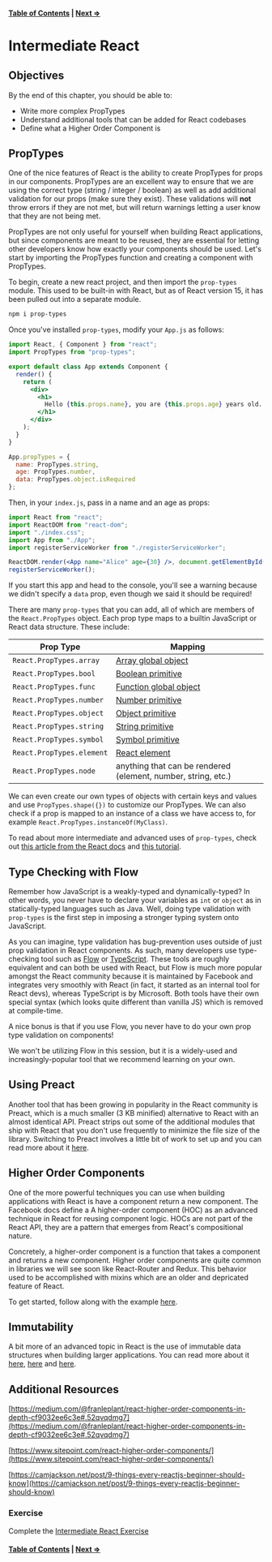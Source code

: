 #### [Table of Contents](./../readme.md) | [Next ⇒](./02-testing_react.md)

# Intermediate React

## Objectives

By the end of this chapter, you should be able to:

- Write more complex PropTypes
- Understand additional tools that can be added for React codebases
- Define what a Higher Order Component is

## PropTypes

One of the nice features of React is the ability to create PropTypes for props in our components. PropTypes are an excellent way to ensure that we are using the correct type (string / integer / boolean) as well as add additional validation for our props (make sure they exist). These validations will **not** throw errors if they are not met, but will return warnings letting a user know that they are not being met.

PropTypes are not only useful for yourself when building React applications, but since components are meant to be reused, they are essential for letting other developers know how exactly your components should be used. Let's start by importing the PropTypes function and creating a component with PropTypes.

To begin, create a new react project, and then import the `prop-types` module. This used to be built-in with React, but as of React version 15, it has been pulled out into a separate module.

```sh
npm i prop-types
```

Once you've installed `prop-types`, modify your `App.js` as follows:

```jsx
import React, { Component } from "react";
import PropTypes from "prop-types";

export default class App extends Component {
  render() {
    return (
      <div>
        <h1>
          Hello {this.props.name}, you are {this.props.age} years old.
        </h1>
      </div>
    );
  }
}

App.propTypes = {
  name: PropTypes.string,
  age: PropTypes.number,
  data: PropTypes.object.isRequired
};

```

Then, in your `index.js`, pass in a name and an age as props:

```jsx
import React from "react";
import ReactDOM from "react-dom";
import "./index.css";
import App from "./App";
import registerServiceWorker from "./registerServiceWorker";

ReactDOM.render(<App name="Alice" age={30} />, document.getElementById("root"));
registerServiceWorker();

```

If you start this app and head to the console, you'll see a warning because we didn't specify a `data` prop, even though we said it should be required!

There are many `prop-types` that you can add, all of which are members of the `React.PropTypes` object. Each prop type maps to a builtin JavaScript or React data structure. These include:

| Prop Type | Mapping
--- | ---
`React.PropTypes.array` | [Array global object](https://developer.mozilla.org/en-US/docs/Web/JavaScript/Reference/Global_Objects/Array)
`React.PropTypes.bool` | [Boolean primitive](https://developer.mozilla.org/en-US/docs/Web/JavaScript/Reference/Global_Objects/Boolean)
`React.PropTypes.func`  | [Function global object](https://developer.mozilla.org/en-US/docs/Web/JavaScript/Reference/Global_Objects/Function)
`React.PropTypes.number` | [Number primitive](https://developer.mozilla.org/en-US/docs/Web/JavaScript/Data_structures#Number_type)
`React.PropTypes.object` | [Object primitive](https://developer.mozilla.org/en-US/docs/Web/JavaScript/Reference/Global_Objects/Object)
`React.PropTypes.string` | [String primitive](https://developer.mozilla.org/en-US/docs/Web/JavaScript/Reference/Global_Objects/String)
`React.PropTypes.symbol` | [Symbol primitive](https://developer.mozilla.org/en-US/docs/Web/JavaScript/Reference/Global_Objects/Symbol)
`React.PropTypes.element` | [React element](https://facebook.github.io/react/docs/rendering-elements.html)
`React.PropTypes.node` | anything that can be rendered (element, number, string, etc.)

We can even create our own types of objects with certain keys and values and use `PropTypes.shape({})` to customize our PropTypes.
We can also check if a prop is mapped to an instance of a class we have access to, for example `React.PropTypes.instanceOf(MyClass)`.

To read about more intermediate and advanced uses of `prop-types`, check out [this article from the React docs](https://facebook.github.io/react/docs/typechecking-with-proptypes.html) and [this tutorial](https://themeteorchef.com/tutorials/what-are-proptypes#tmc-what-proptypes-are-available).

## Type Checking with Flow

Remember how JavaScript is a weakly-typed and dynamically-typed? In other words, you never have to declare your variables as `int` or `object` as in statically-typed languages such as Java.
 Well, doing type validation with `prop-types` is the first step in imposing a stronger typing system onto JavaScript.

As you can imagine, type validation has bug-prevention uses outside of just prop validation in React components. As such, many developers use type-checking tool such as [Flow](https://flow.org/) or [TypeScript](https://www.typescriptlang.org/).
These tools are roughly equivalent and can both be used with React, but Flow is much more popular amongst the React community because it is maintained by Facebook and integrates very smoothly with React (in fact, it started as an internal tool for React devs), whereas TypeScript is by Microsoft.
Both tools have their own special syntax (which looks quite different than vanilla JS) which is removed at compile-time.

A nice bonus is that if you use Flow, you never have to do your own prop type validation on components!

We won't be utilizing Flow in this session, but it is a widely-used and increasingly-popular tool that we recommend learning on your own.

## Using Preact

Another tool that has been growing in popularity in the React community is Preact, which is a much smaller (3 KB minified) alternative to React with an almost identical API.
 Preact strips out some of the additional modules that ship with React that you don't use frequently to minimize the file size of the library. Switching to Preact involves a little bit of work to set up and you can read more about it [here](https://preactjs.com/guide/switching-to-preact).

## Higher Order Components

One of the more powerful techniques you can use when building applications with React is have a component return a new component. The Facebook docs define a A higher-order component (HOC) as an advanced technique in React for reusing component logic.
HOCs are not part of the React API, they are a pattern that emerges from React's compositional nature.

Concretely, a higher-order component is a function that takes a component and returns a new component.
Higher order components are quite common in libraries we will see soon like React-Router and Redux. This behavior used to be accomplished with mixins which are an older and depricated feature of React.

To get started, follow along with the example [here](https://facebook.github.io/react/docs/higher-order-components.html).

## Immutability

A bit more of an advanced topic in React is the use of immutable data structures when building larger applications.
You can read more about it [here](http://reactkungfu.com/2015/08/pros-and-cons-of-using-immutability-with-react-js/), [here](http://jamesknelson.com/should-i-use-shouldcomponentupdate/) and [here](https://facebook.github.io/react/docs/optimizing-performance.html#using-immutable-data-structures).

## Additional Resources

[https://medium.com/@franleplant/react-higher-order-components-in-depth-cf9032ee6c3e#.52qvqdmg7](https://medium.com/@franleplant/react-higher-order-components-in-depth-cf9032ee6c3e#.52qvqdmg7)

[https://www.sitepoint.com/react-higher-order-components/](https://www.sitepoint.com/react-higher-order-components/)

[https://camjackson.net/post/9-things-every-reactjs-beginner-should-know](https://camjackson.net/post/9-things-every-reactjs-beginner-should-know)

### Exercise

Complete the [Intermediate React Exercise](https://github.com/rithmschool/react_curriculum_exercises/blob/master/Unit-01/01-intermediate-react/README.md)

#### [Table of Contents](./../readme.md) | [Next ⇒](./02-react_router.md)
